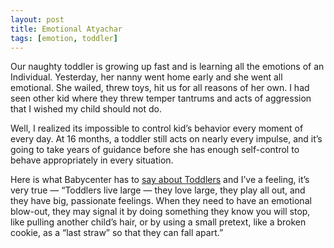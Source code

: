 ```yaml
---
layout: post
title: Emotional Atyachar
tags: [emotion, toddler]
---
```


Our naughty toddler is growing up fast and is learning all the emotions of an Individual. Yesterday, her nanny went home early and she went all emotional. She wailed, threw toys, hit us for all reasons of her own. I had seen other kid where they threw temper tantrums and acts of aggression that I wished my child should not do.

Well, I realized its impossible to control kid’s behavior every moment of every day. At 16 months, a toddler still acts on nearly every impulse, and it’s going to take years of guidance before she has enough self-control to behave appropriately in every situation.

Here is what Babycenter has to [say about Toddlers](http://www.babycenter.com/0_your-16-month-olds-behavior-letting-it-all-hang-out_1213784.bc) and I’ve a feeling, it’s very true — “Toddlers live large — they love large, they play all out, and they have big, passionate feelings. When they need to have an emotional blow-out, they may signal it by doing something they know you will stop, like pulling another child’s hair, or by using a small pretext, like a broken cookie, as a “last straw” so that they can fall apart.”
